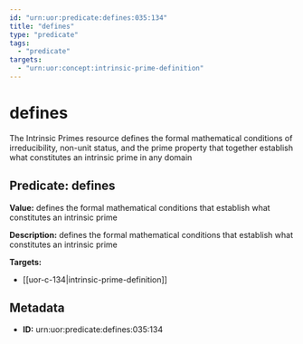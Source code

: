 ```yaml
---
id: "urn:uor:predicate:defines:035:134"
title: "defines"
type: "predicate"
tags:
  - "predicate"
targets:
  - "urn:uor:concept:intrinsic-prime-definition"
---
```


# defines

The Intrinsic Primes resource defines the formal mathematical conditions of irreducibility, non-unit status, and the prime property that together establish what constitutes an intrinsic prime in any domain

## Predicate: defines

**Value:** defines the formal mathematical conditions that establish what constitutes an intrinsic prime

**Description:** defines the formal mathematical conditions that establish what constitutes an intrinsic prime

**Targets:**

- [[uor-c-134|intrinsic-prime-definition]]

## Metadata

- **ID:** urn:uor:predicate:defines:035:134
